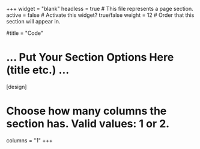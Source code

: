 +++
widget = "blank"
headless = true  # This file represents a page section.
active = false  # Activate this widget? true/false
weight = 12  # Order that this section will appear in.

#title = "Code"
# ... Put Your Section Options Here (title etc.) ...

[design]
  # Choose how many columns the section has. Valid values: 1 or 2.
  columns = "1"
+++

<div class="border-bottom"></div>